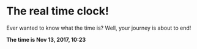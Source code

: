 # The real time clock!

Ever wanted to know what the time is? Well, your journey is about to end!

**The time is Nov 13, 2017, 10:23**